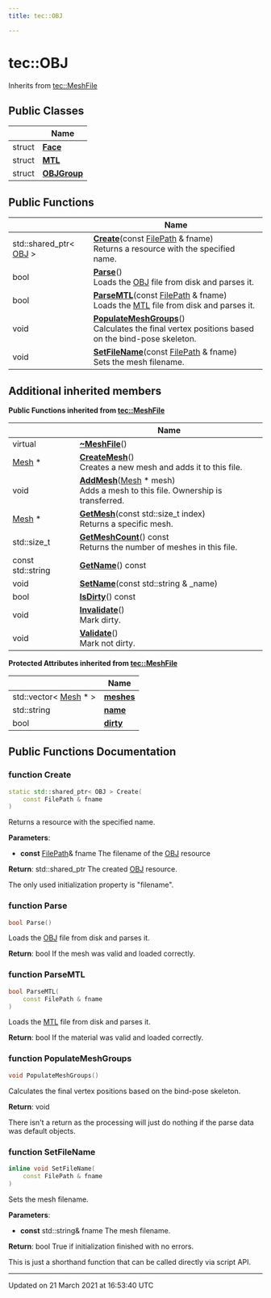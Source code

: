 ```yaml
---
title: tec::OBJ

---
```


# tec::OBJ



Inherits from [tec::MeshFile](/engine/Classes/classtec_1_1_mesh_file/)

## Public Classes

|                | Name           |
| -------------- | -------------- |
| struct | **[Face](/engine/Classes/structtec_1_1_o_b_j_1_1_face/)**  |
| struct | **[MTL](/engine/Classes/structtec_1_1_o_b_j_1_1_m_t_l/)**  |
| struct | **[OBJGroup](/engine/Classes/structtec_1_1_o_b_j_1_1_o_b_j_group/)**  |

## Public Functions

|                | Name           |
| -------------- | -------------- |
| std::shared_ptr< [OBJ](/engine/Classes/classtec_1_1_o_b_j/) > | **[Create](/engine/Classes/classtec_1_1_o_b_j/#function-create)**(const [FilePath](/engine/Classes/classtec_1_1_file_path/) & fname)<br>Returns a resource with the specified name.  |
| bool | **[Parse](/engine/Classes/classtec_1_1_o_b_j/#function-parse)**()<br>Loads the [OBJ](/engine/Classes/classtec_1_1_o_b_j/) file from disk and parses it.  |
| bool | **[ParseMTL](/engine/Classes/classtec_1_1_o_b_j/#function-parsemtl)**(const [FilePath](/engine/Classes/classtec_1_1_file_path/) & fname)<br>Loads the [MTL]() file from disk and parses it.  |
| void | **[PopulateMeshGroups](/engine/Classes/classtec_1_1_o_b_j/#function-populatemeshgroups)**()<br>Calculates the final vertex positions based on the bind-pose skeleton.  |
| void | **[SetFileName](/engine/Classes/classtec_1_1_o_b_j/#function-setfilename)**(const [FilePath](/engine/Classes/classtec_1_1_file_path/) & fname)<br>Sets the mesh filename.  |

## Additional inherited members

**Public Functions inherited from [tec::MeshFile](/engine/Classes/classtec_1_1_mesh_file/)**

|                | Name           |
| -------------- | -------------- |
| virtual | **[~MeshFile](/engine/Classes/classtec_1_1_mesh_file/#function-~meshfile)**() |
| [Mesh](/engine/Classes/structtec_1_1_mesh/) * | **[CreateMesh](/engine/Classes/classtec_1_1_mesh_file/#function-createmesh)**()<br>Creates a new mesh and adds it to this file.  |
| void | **[AddMesh](/engine/Classes/classtec_1_1_mesh_file/#function-addmesh)**([Mesh](/engine/Classes/structtec_1_1_mesh/) * mesh)<br>Adds a mesh to this file. Ownership is transferred.  |
| [Mesh](/engine/Classes/structtec_1_1_mesh/) * | **[GetMesh](/engine/Classes/classtec_1_1_mesh_file/#function-getmesh)**(const std::size_t index)<br>Returns a specific mesh.  |
| std::size_t | **[GetMeshCount](/engine/Classes/classtec_1_1_mesh_file/#function-getmeshcount)**() const<br>Returns the number of meshes in this file.  |
| const std::string | **[GetName](/engine/Classes/classtec_1_1_mesh_file/#function-getname)**() const |
| void | **[SetName](/engine/Classes/classtec_1_1_mesh_file/#function-setname)**(const std::string & _name) |
| bool | **[IsDirty](/engine/Classes/classtec_1_1_mesh_file/#function-isdirty)**() const |
| void | **[Invalidate](/engine/Classes/classtec_1_1_mesh_file/#function-invalidate)**()<br>Mark dirty.  |
| void | **[Validate](/engine/Classes/classtec_1_1_mesh_file/#function-validate)**()<br>Mark not dirty.  |

**Protected Attributes inherited from [tec::MeshFile](/engine/Classes/classtec_1_1_mesh_file/)**

|                | Name           |
| -------------- | -------------- |
| std::vector< [Mesh](/engine/Classes/structtec_1_1_mesh/) * > | **[meshes](/engine/Classes/classtec_1_1_mesh_file/#variable-meshes)**  |
| std::string | **[name](/engine/Classes/classtec_1_1_mesh_file/#variable-name)**  |
| bool | **[dirty](/engine/Classes/classtec_1_1_mesh_file/#variable-dirty)**  |


## Public Functions Documentation

### function Create

```cpp
static std::shared_ptr< OBJ > Create(
    const FilePath & fname
)
```

Returns a resource with the specified name. 

**Parameters**: 

  * **const** [FilePath](/engine/Classes/classtec_1_1_file_path/)& fname The filename of the [OBJ](/engine/Classes/classtec_1_1_o_b_j/) resource 


**Return**: std::shared_ptr<OBJ> The created [OBJ](/engine/Classes/classtec_1_1_o_b_j/) resource. 

The only used initialization property is "filename". 


### function Parse

```cpp
bool Parse()
```

Loads the [OBJ](/engine/Classes/classtec_1_1_o_b_j/) file from disk and parses it. 

**Return**: bool If the mesh was valid and loaded correctly. 

### function ParseMTL

```cpp
bool ParseMTL(
    const FilePath & fname
)
```

Loads the [MTL]() file from disk and parses it. 

**Return**: bool If the material was valid and loaded correctly. 

### function PopulateMeshGroups

```cpp
void PopulateMeshGroups()
```

Calculates the final vertex positions based on the bind-pose skeleton. 

**Return**: void 

There isn't a return as the processing will just do nothing if the parse data was default objects. 


### function SetFileName

```cpp
inline void SetFileName(
    const FilePath & fname
)
```

Sets the mesh filename. 

**Parameters**: 

  * **const** std::string& fname The mesh filename. 


**Return**: bool True if initialization finished with no errors. 

This is just a shorthand function that can be called directly via script API. 


-------------------------------

Updated on 21 March 2021 at 16:53:40 UTC